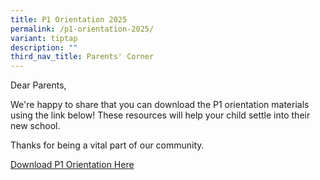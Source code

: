 ```yaml
---
title: P1 Orientation 2025
permalink: /p1-orientation-2025/
variant: tiptap
description: ""
third_nav_title: Parents' Corner
---
```

<p>Dear Parents,</p>
<p>We're happy to share that you can download the P1 orientation materials
using the link below! These resources will help your child settle into
their new school.</p>
<p>Thanks for being a vital part of our community.</p>
<p><a href="/files/Parents' Corner/P1 Admin Briefing/P1_Orientation_Slides_2025.pdf" rel="noopener nofollow" target="_blank">Download P1 Orientation Here</a>
</p>